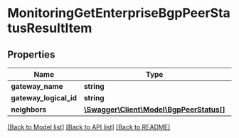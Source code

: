 # MonitoringGetEnterpriseBgpPeerStatusResultItem

## Properties
Name | Type | Description | Notes
------------ | ------------- | ------------- | -------------
**gateway_name** | **string** |  | [optional] 
**gateway_logical_id** | **string** |  | [optional] 
**neighbors** | [**\Swagger\Client\Model\BgpPeerStatus[]**](BgpPeerStatus.md) |  | [optional] 

[[Back to Model list]](../README.md#documentation-for-models) [[Back to API list]](../README.md#documentation-for-api-endpoints) [[Back to README]](../README.md)


